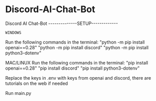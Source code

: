# Discord-AI-Chat-Bot
Discord AI Chat-Bot
--------------SETUP-------------


    WINDOWS
 Run the following commands in the terminal:
      "python -m pip install openai==0.28"
      "python -m pip install discord"
      "python -m pip install python3-dotenv"



   MAC/LINUX
 Run the following commands in the terminal:
    "pip install openai==0.28"
    "pip install discord"
    "pip install python3-dotenv"


 Replace the keys in .env with keys from openai and discord, there are tutorials on the web if needed


 Run main.py

